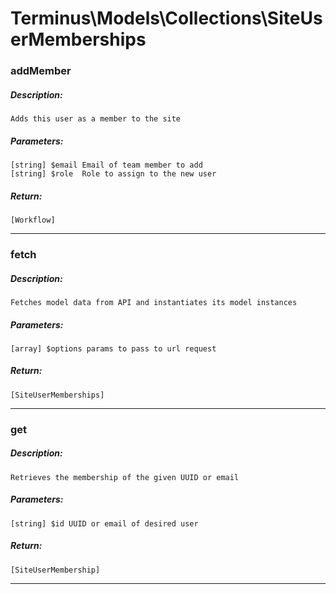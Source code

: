 # Terminus\Models\Collections\SiteUserMemberships

### addMember
##### Description:
    Adds this user as a member to the site

##### Parameters:
    [string] $email Email of team member to add
    [string] $role  Role to assign to the new user

##### Return:
    [Workflow]

---

### fetch
##### Description:
    Fetches model data from API and instantiates its model instances

##### Parameters:
    [array] $options params to pass to url request

##### Return:
    [SiteUserMemberships]

---

### get
##### Description:
    Retrieves the membership of the given UUID or email

##### Parameters:
    [string] $id UUID or email of desired user

##### Return:
    [SiteUserMembership]

---

